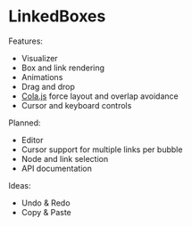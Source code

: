 # LinkedBoxes

Features:
- Visualizer
- Box and link rendering
- Animations
- Drag and drop
- [Cola.js](http://marvl.infotech.monash.edu/webcola/) force layout and overlap avoidance
- Cursor and keyboard controls

Planned:
- Editor
- Cursor support for multiple links per bubble
- Node and link selection
- API documentation

Ideas:
- Undo & Redo
- Copy & Paste
